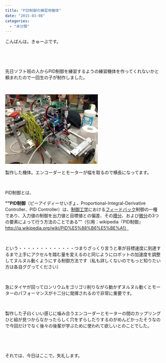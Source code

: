 ```yaml
---
title: "PID制御の練習用機体"
date: "2015-03-08"
categories: 
  - "未分類"
---
```


こんばんは。きゅーぶです。

 

 

先日ソフト班の人からPID制御を練習するようの練習機体を作ってくれないかと頼まれたので一回生の子が制作しました。

 

[![PID制御車](images/d4f030cb27bc8fd75bfd446e92917abb-300x224.jpg)](http://www.fortefibre.net/blog/wp-content/uploads/2015/03/d4f030cb27bc8fd75bfd446e92917abb.jpg)

製作した機体。エンコーダーとモーターが幅を取るので横長になってます。

 

PID制御とは、

**””PID制御**（ピーアイディーせいぎょ、Proportional-Integral-Derivative Controller、PID Controller）は、[制御工学](http://ja.wikipedia.org/wiki/%E5%88%B6%E5%BE%A1%E5%B7%A5%E5%AD%A6 "制御工学")における[フィードバック](http://ja.wikipedia.org/wiki/%E3%83%95%E3%82%A3%E3%83%BC%E3%83%89%E3%83%90%E3%83%83%E3%82%AF "フィードバック")制御の一種であり、入力値の制御を出力値と目標値との偏差、その[積分](http://ja.wikipedia.org/wiki/%E7%A9%8D%E5%88%86 "積分")、および[微分](http://ja.wikipedia.org/wiki/%E5%BE%AE%E5%88%86 "微分")の3つの要素によって行う方法のことである””（引用：wikipedia『PID制御』　http://ja.wikipedia.org/wiki/PID%E5%88%B6%E5%BE%A1）

 

という・・・・・・・・・・・・・つまりざっくり言うと車が目標速度に到達するまで上手にアクセルを踏む量を変えるのと同じようにロボットの加速度を調整してヌルヌル動くようにする制御方法です（私も詳しくないのでもっと知りたい方は各自ググってください）

 

急にタイヤが回ってロンリウムをゴリゴリ削りながら動かずヌルヌル動くとモーターのパフォーマンスが十二分に発揮されるので非常に重要です。

 

製作した子曰くいい感じに噛み合うエンコーダーとモーターの間のカップリングひと組が見つからなかったらしく穴をずらしたりするのがめんどかったそうなので今回だけでなく後々の後輩が学ぶために使われて欲しいとのことでした。

 

 

それでは、今日はここで。失礼します。
